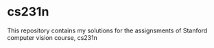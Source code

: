 # cs231n
This repository contains my solutions for the assignsments of Stanford computer vision course, cs231n
